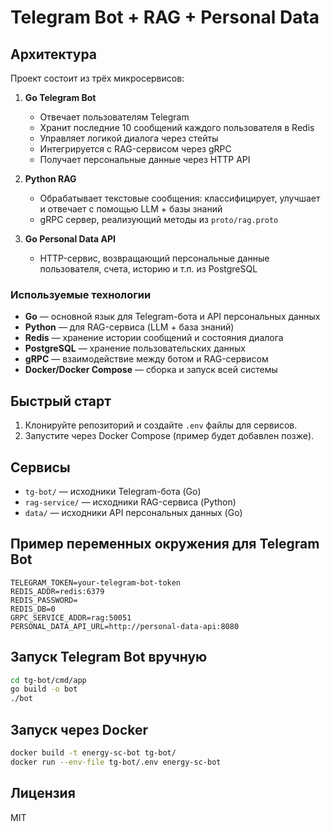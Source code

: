 # Telegram Bot + RAG + Personal Data

## Архитектура

Проект состоит из трёх микросервисов:

1. **Go Telegram Bot**  
   - Отвечает пользователям Telegram
   - Хранит последние 10 сообщений каждого пользователя в Redis
   - Управляет логикой диалога через стейты
   - Интегрируется с RAG-сервисом через gRPC
   - Получает персональные данные через HTTP API

2. **Python RAG**  
   - Обрабатывает текстовые сообщения: классифицирует, улучшает и отвечает с помощью LLM + базы знаний
   - gRPC сервер, реализующий методы из `proto/rag.proto`

3. **Go Personal Data API**  
   - HTTP-сервис, возвращающий персональные данные пользователя, счета, историю и т.п. из PostgreSQL

### Используемые технологии

- **Go** — основной язык для Telegram-бота и API персональных данных
- **Python** — для RAG-сервиса (LLM + база знаний)
- **Redis** — хранение истории сообщений и состояния диалога
- **PostgreSQL** — хранение пользовательских данных
- **gRPC** — взаимодействие между ботом и RAG-сервисом
- **Docker/Docker Compose** — сборка и запуск всей системы

## Быстрый старт

1. Клонируйте репозиторий и создайте `.env` файлы для сервисов.
2. Запустите через Docker Compose (пример будет добавлен позже).

## Сервисы

- `tg-bot/` — исходники Telegram-бота (Go)
- `rag-service/` — исходники RAG-сервиса (Python)
- `data/` — исходники API персональных данных (Go)

## Пример переменных окружения для Telegram Bot

```
TELEGRAM_TOKEN=your-telegram-bot-token
REDIS_ADDR=redis:6379
REDIS_PASSWORD=
REDIS_DB=0
GRPC_SERVICE_ADDR=rag:50051
PERSONAL_DATA_API_URL=http://personal-data-api:8080
```

## Запуск Telegram Bot вручную

```sh
cd tg-bot/cmd/app
go build -o bot
./bot
```

## Запуск через Docker

```sh
docker build -t energy-sc-bot tg-bot/
docker run --env-file tg-bot/.env energy-sc-bot
```

## Лицензия

MIT
